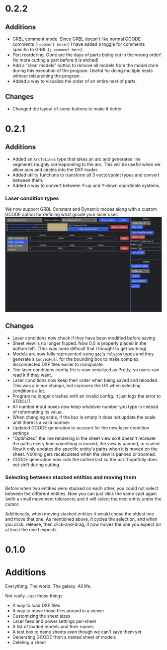 # 0.2.2
## Additions
- GRBL comment mode. Since GRBL doesn't like normal GCODE comments (`(comment here)`) I have added a
    toggle for comments specific to GRBL (`; comment here`)
- Part reordering. Gone are the days of parts being cut in the wrong order! No more cutting a part
    before it is etched!
- Add a "clear models" button to remove all models from the model store during this execution of the
    program. Useful for doing multiple nests without relaunching the program.
- Added a way to visualize the order of an entire nest of parts.

## Changes
- Changed the layout of some buttons to make it better


# 0.2.1
## Additions
- Added an `ArcToLines` type that takes an arc and generates line segments roughly corresponding to
    the arc. This will be useful when we allow arcs and circles into the DXF loader.
- Added utility functions to transform all 3 vector/point types and convert between them.
- Added a way to convert between Y-up and Y-down coordinate systems.

### Laser condition types
We now support GRBL Constant and Dynamic modes along with a custom GCODE option for defining what
gcode your laser uses.
![Laser condition list](laser_condition_list.png)

## Changes
- Laser conditions now check if they have been modified before saving
- Sheet view is no longer flipped. Now 0,0 is properly placed in the bottom left.
    (This was more difficult that I thought to get working).
- Models are now fully represented using [`geo`'s](https://crates.io/crates/geo) `Polygon` types and
    they generate a `ConvexHull` for the bounding box to make complex, disconnected DXF files easier
    to manipulate.
- The laser conditions config file is now serialized as Pretty, so users can read it if they want.
- Laser conditions now keep their order when being saved and reloaded. This was a minor change, but
    improves the UX when selecting conditions a lot.
- Program no longer crashes with an invalid config. It just logs the error to STDOUT.
- All number input boxes now keep whatever number you type in instead of reformatting its value.
- When changing scale, if the box is empty it does not update the scale until there is a valid
    number.
- Updated GCODE generation to account for the new laser condition settings
- "Optimized" the line rendering in the sheet view so it doesn't recreate the paths every time
    something is moved, the view is panned, or scaled. Now it only updates the specific entity's
    paths when it is moved on the sheet. Nothing gets recalculated when the view is panned or
    zoomed.
- GCODE generation now cuts the outline last so the part hopefully does not shift during cutting.

### Selecting between stacked entities and moving them
Before when two entities were stacked on each other, you could not select between the different
entities. Now you can just click the same spot again (with a small movement tolerance) and it will
select the next entity under the cursor.

Additionally, when moving stacked entities it would chose the oldest one and move that one. As
mentioned above, it cycles the selection, and when you click, release, then click-and-drag, it now moves
the one you expect (or at least the one I expect).


# 0.1.0
# Additions
Everything. The world. The galaxy. All life.

Not really. Just these things:
- A way to load DXF files
- A way to move those files around in a viewer
- Customizing the sheet sizes
- Laser feed and power settings per-sheet
- A list of loaded models and their names
- A text box to name sheets even though we can't save them yet
- Generating GCODE from a nested sheet of models
- Deleting a sheet
